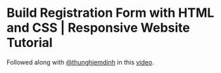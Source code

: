 # Build Registration Form with HTML and CSS | Responsive Website Tutorial

Followed along with [@thunghiemdinh](https://twitter.com/thunghiemdinh) in this [video](https://www.youtube.com/watch?v=XXDOUuzzUOY&list=WL&index=5).
